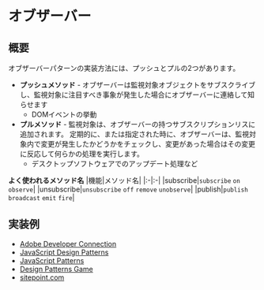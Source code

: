 # オブザーバー

## 概要
オブザーバーパターンの実装方法には、プッシュとプルの2つがあります。 

- __プッシュメソッド__ - オブザーバーは監視対象オブジェクトをサブスクライブし、監視対象に注目すべき事象が発生した場合にオブザーバーに連絡して知らせます
  - DOMイベントの挙動
- __プルメソッド__ - 監視対象は、オブザーバーの持つサブスクリプションリスに追加されます。
定期的に、または指定された時に、オブザーバーは、監視対象内で変更が発生したかどうかをチェックし、変更があった場合はその変更に反応して何らかの処理を実行します。
  - デスクトップソフトウェアでのアップデート処理など

__よく使われるメソッド名__
|機能|メソッド名|
|:-|:-|
|subscribe|`subscribe` `on` `observe`|
|unsubscribe|`unsubscribe` `off` `remove` `unobserve`|
|publish|`publish` `broadcast` `emit` `fire`|

## 実装例
- [Adobe Developer Connection](https://github.com/stage-clear/Learning-javascript/blob/master/DesignPatterns/Adobe-Developer-Connection/observer.md)
- [JavaScript Design Patterns](https://github.com/stage-clear/Learning-javascript/blob/master/DesignPatterns/JavaScript-Design-Patterns/observer.md)
- [JavaScript Patterns](https://github.com/stage-clear/Learning-javascript/blob/master/DesignPatterns/JavaScript-Patterns/observer.md)
- [Design Patterns Game](https://github.com/stage-clear/Learning-javascript/blob/master/DesignPatterns/designpatternsgame.com/observer.md)
- [sitepoint.com](https://github.com/stage-clear/Learning-javascript/blob/master/DesignPatterns/sitepoint.com/observer.md)
